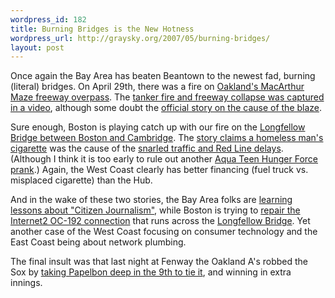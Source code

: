 ```yaml
--- 
wordpress_id: 182
title: Burning Bridges is the New Hotness
wordpress_url: http://graysky.org/2007/05/burning-bridges/
layout: post
---
```

Once again the Bay Area has beaten Beantown to the newest fad, burning (literal) bridges. On April 29th, there was a fire on <a href="http://laughingsquid.com/429truthcom-what-really-happened/">Oakland's MacArthur Maze freeway overpass</a>. The <a href="http://www.youtube.com/watch?v=8tjs5ILNkJc">tanker fire and freeway collapse was captured in a video</a>, although some doubt the <a href="http://www.429truth.com/">official story on the cause of the blaze</a>.

Sure enough, Boston is playing catch up with our fire on the <a href="http://www.boston.com/news/local/articles/2007/05/02/fire_closes_longfellow_bridge/">Longfellow Bridge between Boston and Cambridge</a>. The <a href="http://www.bostonist.com/archives/2007/05/01/breaking_fire_shuts_down_longfellow_bridge_storrow_drive_red_line.php">story claims a homeless man's cigarette</a> was the cause of the <a href="http://www.bostonist.com/archives/2007/05/02/firsthand_account_of_longfellow_bridge_fire.php">snarled traffic and Red Line delays</a>. (Although I think it is too early to rule out another <a href="http://en.wikipedia.org/wiki/2007_Boston_Mooninite_scare">Aqua Teen Hunger Force prank</a>.) Again, the West Coast clearly has better financing (fuel truck vs. misplaced cigarette) than the Hub. 

And in the wake of these two stories, the Bay Area folks are <a href="http://baconmonkey.livejournal.com/615426.html">learning lessons about "Citizen Journalism"</a>, while Boston is trying to <a href="http://www.networkworld.com/news/2007/050207-internet2-fire.html">repair the Internet2 OC-192 connection</a> that runs across the <a href="http://en.wikipedia.org/wiki/Longfellow_Bridge">Longfellow Bridge</a>. Yet another case of the West Coast focusing on consumer technology and the East Coast being about network plumbing.

The final insult was that last night at Fenway the Oakland A's robbed the Sox by <a href="http://www.boston.com/sports/baseball/redsox/articles/2007/05/02/buck_stops_it_here_on_sox/">taking Papelbon deep in the 9th to tie it</a>, and winning in extra innings.
